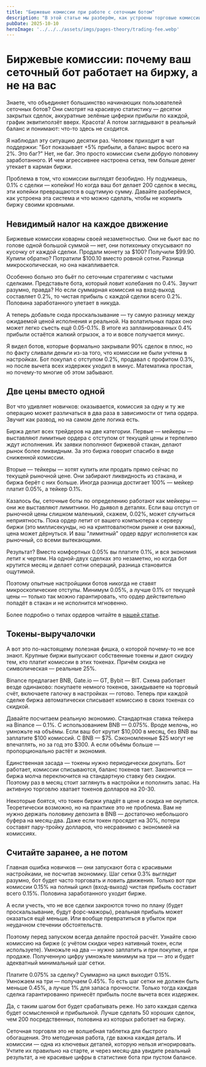```yaml
---
title: "Биржевые комиссии при работе с сеточным ботом"
description: "В этой статье мы разберём, как устроены торговые комиссии, какую роль они играют и как минимизировать их влияние"
pubDate: 2025-10-10
heroImage: '../../../assets/imgs/pages-theory/trading-fee.webp'
---
```


<!-- [0%/0, 0%, 69%] turgenev=0 -->
<!-- https://turgenev.ashmanov.com/?t=s11fa188ba868f4352c8da3d1a9aad788 -->

# Биржевые комиссии: почему ваш сеточный бот работает на биржу, а не на вас

Знаете, что объединяет большинство начинающих пользователей сеточных ботов? Они смотрят на красивую статистику — десятки закрытых сделок, аккуратные зелёные циферки прибыли по каждой, график эквитиползёт вверх. Красота! А потом заглядывают в реальный баланс и понимают: что-то здесь не сходится.

Я наблюдал эту ситуацию десятки раз. Человек приходит в чат поддержки: "Бот показывает +5% прибыли, а баланс вырос всего на 2%. Это баг?" Нет, не баг. Это просто комиссии съели добрую половину заработанного. И чем агрессивнее настроена сетка, тем больше денег утекает в карман биржи.

Проблема в том, что комиссии выглядят безобидно. Ну подумаешь, 0.1% с сделки — копейки! Но когда ваш бот делает 200 сделок в месяц, эти копейки превращаются в ощутимую сумму. Давайте разберёмся, как устроена эта система и что можно сделать, чтобы не кормить биржу своими кровными.

## Невидимый налог на каждое движение

Биржевые комиссии коварны своей незаметностью. Они не бьют вас по голове одной большой суммой — нет, они потихоньку откусывают по кусочку от каждой сделки. Продали монету за $100? Получили $99.90. Купили обратно? Потратили $100.10 вместо ровной сотни. Разница микроскопическая, но она накапливается.

Особенно больно это бьёт по сеточным стратегиям с частыми сделками. Представьте бота, который ловит колебания по 0.4%. Звучит разумно, правда? Но если суммарная комиссия на вход-выход составляет 0.2%, то чистая прибыль с каждой сделки всего 0.2%. Половина заработанного улетает в никуда.

А теперь добавьте сюда проскальзывание — ту самую разницу между ожидаемой ценой исполнения и реальной. На волатильных парах оно может легко съесть ещё 0.05-0.1%. В итоге из запланированных 0.4% прибыли остаётся жалкий огрызок, а то и вовсе получается минус.

Я видел ботов, которые формально закрывали 90% сделок в плюс, но по факту сливали деньги из-за того, что комиссии не были учтены в настройках. Бот покупал с отступом 0.2%, продавал с профитом 0.3%, но после вычета всех издержек уходил в минус. Математика простая, но почему-то многие об этом забывают.

## Две цены вместо одной

Вот что удивляет новичков: оказывается, комиссия за одну и ту же операцию может различаться в два раза в зависимости от типа ордера. Звучит как развод, но на самом деле логика есть.

Биржа делит всех трейдеров на две категории. Первые — мейкеры — выставляют лимитные ордера с отступом от текущей цены и терпеливо ждут исполнения. Их заявки пополняют биржевой стакан, делают рынок более ликвидным. За это биржа говорит спасибо в виде сниженной комиссии.

Вторые — тейкеры — хотят купить или продать прямо сейчас по текущей рыночной цене. Они забирают ликвидность из стакана, и биржа берёт с них больше. Иногда разница достигает 100% — мейкер платит 0.05%, а тейкер 0.1%.

Казалось бы, сеточные боты по определению работают как мейкеры — они же выставляют лимитники. Но дьявол в деталях. Если ваш отступ от рыночной цены слишком маленький, скажем, 0.02%, может случиться неприятность. Пока ордер летит от вашего компьютера к серверу биржи (это миллисекунды, но на криптовалютном рынке и они важны), цена может дёрнуться. И ваш "лимитный" ордер вдруг исполняется как рыночный, со всеми вытекающими.

Результат? Вместо комфортных 0.05% вы платите 0.1%, и вся экономия летит к чертям. На одной-двух сделках это незаметно, но когда бот крутится месяц и делает сотни операций, разница становится ощутимой.

Поэтому опытные настройщики ботов никогда не ставят микроскопические отступы. Минимум 0.05%, а лучше 0.1% от текущей цены — только так можно гарантировать, что ордер действительно попадёт в стакан и не исполнится мгновенно.

Более подробно о типах ордеров читайте в [нашей статье](/blog/theory/types-of-orders).

## Токены-выручалочки

А вот это по-настоящему полезная фишка, о которой почему-то не все знают. Крупные биржи выпускают собственные токены и дают скидку тем, кто платит комиссии в этих токенах. Причём скидка не символическая — реальные 25%.

Binance предлагает BNB, Gate.io — GT, Bybit — BIT. Схема работает везде одинаково: покупаете немного токенов, закидываете на торговый счёт, включаете галочку в настройках — готово. Теперь при каждой сделке биржа автоматически списывает комиссию в своих токенах со скидкой.

Давайте посчитаем реальную экономию. Стандартная ставка тейкера на Binance — 0.1%. С использованием BNB — 0.075%. Вроде мелочь, но умножьте на объёмы. Если ваш бот крутит $10,000 в месяц, без BNB вы заплатите $100 комиссий. С BNB — $75. Сэкономленные $25 могут не впечатлять, но за год это $300. А если объёмы больше — пропорционально растёт и экономия.

Единственная засада — токены нужно периодически докупать. Бот работает, комиссии списываются, баланс токенов тает. Закончится — биржа молча переключится на стандартную ставку без скидки. Поэтому раз в месяц стоит заглянуть в настройки и пополнить запас. На активную торговлю хватает токенов долларов на 20-30.

Некоторые боятся, что токен биржи упадёт в цене и скидка не окупится. Теоретически возможно, но на практике это не проблема. Вам не нужно держать половину депозита в BNB — достаточно небольшого буфера на месяц-два. Даже если токен просядет на 30%, потери составят пару-тройку долларов, что несравнимо с экономией на комиссиях.

## Считайте заранее, а не потом

Главная ошибка новичков — они запускают бота с красивыми настройками, не посчитав экономику. Шаг сетки 0.3% выглядит разумно, бот будет часто торговать и ловить движения. Только вот при комиссии 0.15% на полный цикл (вход-выход) чистая прибыль составит всего 0.15%. Половина заработанного уходит бирже.

А если учесть, что не все сделки закроются точно по плану (будет проскальзывание, будут форс-мажоры), реальная прибыль может оказаться ещё меньше. Или вообще превратиться в убыток при неудачном стечении обстоятельств.

Поэтому перед запуском всегда делайте простой расчёт. Узнайте свою комиссию на бирже (с учётом скидки через нативный токен, если используете). Умножьте на два — нужно заплатить и при покупке, и при продаже. Полученную цифру умножьте минимум на три — это и будет адекватный минимальный шаг сетки.

Платите 0.075% за сделку? Суммарно на цикл выходит 0.15%. Умножаем на три — получаем 0.45%. То есть шаг сетки не должен быть меньше 0.45%, а лучше 1% для запаса прочности. Только тогда каждая сделка гарантированно принесёт прибыль после вычета всех издержек.

Да, с таким шагом бот будет срабатывать реже. Но зато каждая сделка будет осмысленной и прибыльной. Лучше сделать 50 хороших сделок, чем 200 посредственных, половина из которых работает на биржу.

Сеточная торговля это не волшебная таблетка для быстрого обогащения. Это методичная работа, где важна каждая деталь. И комиссии — одна из ключевых деталей, которую нельзя игнорировать. Учтите их правильно на старте, и через месяц-два увидите реальный результат, а не красивые цифры в статистике бота при пустом балансе.
